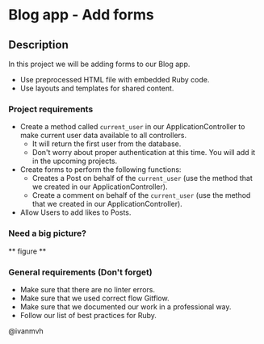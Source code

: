 # Blog app - Add forms

## Description
In this project we will be adding forms to our Blog app.
- Use preprocessed HTML file with embedded Ruby code.
- Use layouts and templates for shared content.


### Project requirements
-  Create a method called `current_user` in our ApplicationController to make current user data available to all controllers.
    -  It will return the first user from the database.
    -  Don't worry about proper authentication at this time. You will add it in the upcoming projects.
- Create forms to perform the following functions:
    - Creates a Post on behalf of the `current_user` (use the method that we created in our ApplicationController).
    - Create a comment on behalf of the `current_user` (use the method that we created in our ApplicationController).
- Allow Users to add likes to Posts.

### Need a big picture? 

** figure **

### General requirements (Don't forget)
- Make sure that there are no linter errors.
- Make sure that we used correct flow Gitflow.
- Make sure that we documented our work in a professional way.
- Follow our list of best practices for Ruby.

@ivanmvh

